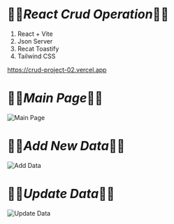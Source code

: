 # 👋👋*React Crud Operation*👋👋
1. React + Vite
2. Json Server
3. Recat Toastify
4. Tailwind CSS

https://crud-project-02.vercel.app

# 👋👋*Main Page*👋👋
![Main Page](https://github.com/parmilan1998/crud-project-02/assets/103124559/85637161-7139-4900-9934-309e836d1cc1)

# 👋👋*Add New Data*👋👋
![Add Data](https://github.com/parmilan1998/crud-project-02/assets/103124559/64e784dc-06db-4071-bf5d-16f5fd2abfc5)

# 👋👋*Update Data*👋👋
![Update Data](https://github.com/parmilan1998/crud-project-02/assets/103124559/40d2ab1e-c1bf-413f-9405-71e266bd452e)
